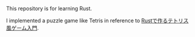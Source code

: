 This repository is for learning Rust.

I implemented a puzzle game like Tetris in reference to [Rustで作るテトリス風ゲーム入門](https://zenn.dev/kumavale/books/30efec2e1d3428).
